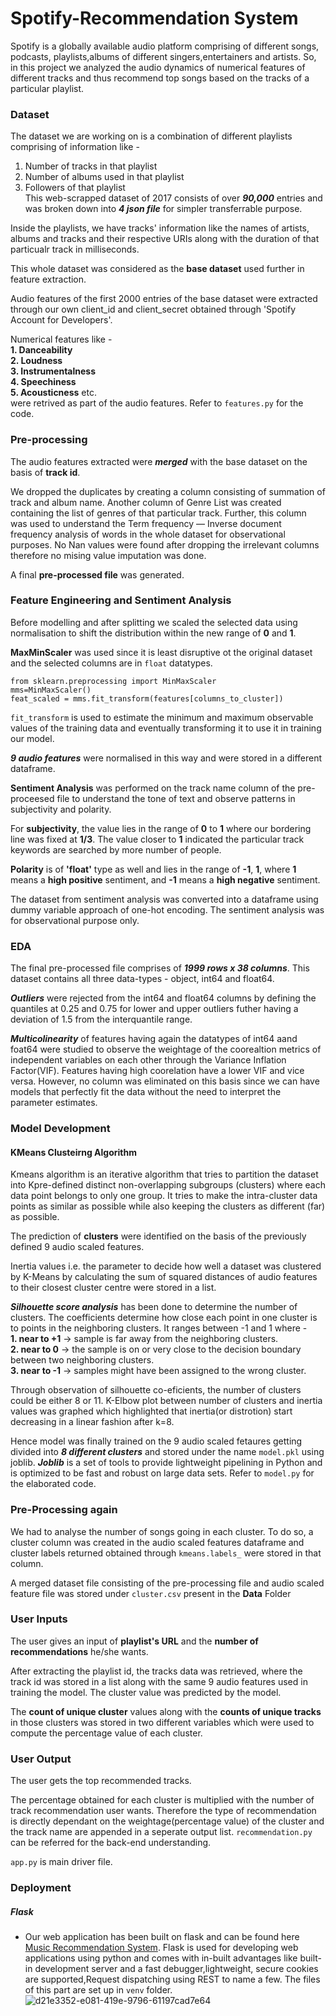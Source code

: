 # Spotify-Recommendation System
Spotify is a globally available audio platform comprising of different songs, podcasts, playlists,albums of different singers,entertainers and artists.
So, in this project we analyzed the audio dynamics of numerical features of different tracks and thus recommend top songs based on the tracks of a particular playlist. 


### Dataset
The dataset we are working on is a combination of different playlists comprising of information like - <br/>
1. Number of tracks in that playlist <br/>
2. Number of albums used in that playlist <br/>
3. Followers of that playlist <br/>
This  web-scrapped dataset of 2017 consists of over ***90,000*** entries and was broken down into ***4 json file*** for simpler transferrable purpose.

Inside the playlists, we have tracks' information like the names of artists, albums and tracks and their respective URIs along with the duration of that particualr track in milliseconds.

This whole dataset was considered as the **base dataset** used further in feature extraction.

Audio features of the first 2000 entries of the base dataset were extracted through our own client_id and client_secret  obtained through 'Spotify Account for Developers'.

Numerical features like  -<br/>
**1. Danceability** <br/>
**2. Loudness** <br/>
**3. Instrumentalness** <br/>
**4. Speechiness** <br/>
**5. Acousticness** etc. <br/>
were retrived as part of the audio features. 
Refer to ```features.py``` for the code.

### Pre-processing 
The audio features extracted were ***merged*** with the base dataset on the basis of **track id**.

We dropped the duplicates by creating a column consisting of summation of track and album name.
Another column of Genre List was created containing the list of genres of that particular track. Further, this column was used to understand the Term frequency — Inverse document frequency analysis of words in the whole dataset for observational purposes.
No Nan values were found after dropping the irrelevant columns therefore no mising value imputation was done.

A final **pre-processed file** was generated.

### Feature Engineering and Sentiment Analysis
Before modelling and after splitting we scaled the selected data using normalisation to shift the distribution within the new range of **0** and **1**.

 **MaxMinScaler** was used since it is least disruptive ot the original dataset and the selected columns are in ```float``` datatypes.
 ``` 
from sklearn.preprocessing import MinMaxScaler
mms=MinMaxScaler()
feat_scaled = mms.fit_transform(features[columns_to_cluster])
```

```fit_transform``` is used to estimate the minimum and maximum observable values of the training data and eventually transforming it to use it in training our model.

***9 audio features*** were normalised in this way and were stored in a different dataframe.

**Sentiment Analysis** was performed on the track name column of the pre-proceesed file to understand the tone of text and observe patterns in subjectivity and polarity.

For **subjectivity**, the value lies in the range of **0** to **1** where our bordering line was fixed at **1/3**. The value closer to **1** indicated the particular track keywords are searched by more number of people.

**Polarity** is of **'float'** type as well and lies in the range of **-1**, **1**, where **1** means a **high positive** sentiment, and **-1** means a **high negative** sentiment.

The dataset from sentiment analysis was converted into a dataframe using dummy variable approach of one-hot encoding. The sentiment analysis was for observational purpose only.

### EDA 

The final pre-processed file comprises of ***1999 rows x 38 columns***.
This dataset contains all three data-types - object, int64 and float64. 

***Outliers*** were rejected from the int64 and float64 columns by defining the quantiles at 0.25 and 0.75 for lower and upper outliers futher having a deviation of 1.5 from the interquantile range.

***Multicolinearity*** of features having again the datatypes of int64 aand foat64 were studied to observe the weightage of the coorealtion metrics of independent variables on each other through the Variance Inflation Factor(VIF). Features having high coorelation have a lower VIF and vice versa. However, no column was eliminated on this basis since we can have models that perfectly fit the data without the need to interpret the parameter estimates.

### Model Development 
#### KMeans Clusteirng Algorithm
Kmeans algorithm is an iterative algorithm that tries to partition the dataset into Kpre-defined distinct non-overlapping subgroups (clusters) where each data point belongs to only one group. It tries to make the intra-cluster data points as similar as possible while also keeping the clusters as different (far) as possible.

The prediction of **clusters** were identified on the basis of the previously defined 9 audio scaled features.

Inertia values i.e. the parameter to decide how well a dataset was clustered by K-Means by calculating the sum of squared distances of audio features to their closest cluster centre were stored in a list.

***Silhouette score analysis*** has been done to determine the number of clusters. The coefficients determine how close each point in one cluster is to points in the neighboring clusters. It ranges between -1 and 1 where - <br/>
**1. near to +1** -> sample is far away from the neighboring clusters. <br/>
**2. near to 0** ->  the sample is on or very close to the decision boundary between two neighboring clusters. <br/>
**3. near to -1** -> samples might have been assigned to the wrong cluster. <br/>

Through observation of silhouette co-eficients, the number of clusters could be either 8 or 11.
K-Elbow plot between number of clusters and inertia values was graphed which highlighted that inertia(or distrotion) start decreasing in a linear fashion after k=8.

Hence model was finally trained on the 9 audio scaled fetaures getting divided into ***8 different clusters*** and stored under the name ```model.pkl``` using joblib.
***Joblib*** is a set of tools to provide lightweight pipelining in Python and is optimized to be fast and robust on large data sets.
Refer to ```model.py``` for the elaborated code.

### Pre-Processing again
We had to analyse the number of songs going in each cluster.
To do so, a cluster column was created in the audio scaled features dataframe and cluster labels returned obtained through ```kmeans.labels_``` were stored in that column.

A merged dataset file consisting of the pre-processing file and audio scaled feature file was stored under ``cluster.csv`` present in the **Data** Folder

### User Inputs 
The user gives an input of **playlist's URL** and the **number of recommendations** he/she wants.

After extracting the playlist id, the tracks data was retrieved, where the track id was stored in a list along with the same 9 audio features used in training the model.
The cluster value was predicted by the model.

The **count of unique cluster** values along with the **counts of unique tracks** in those clusters was stored in two different variables which were used to compute the percentage value of each cluster.

### User Output
The user gets the top recommended tracks.

The percentage obtained for each cluster is multiplied with the number of track recommendation user wants. 
Therefore the type of recommendation is directly dependant on the weightage(percentage value) of the cluster and the track name are appended in a seperate output list.
```recommendation.py``` can be referred for the back-end understanding.

```app.py``` is main driver file.


### Deployment 
##### Flask
- Our web application has been built on flask and can be found here [Music Recommendation System](...........).
Flask is used for developing web applications using python and comes with in-built advantages like built-in development server and a fast debugger,lightweight, secure  cookies are supported,Request dispatching using REST to name a few. The files of this part are set up in ```venv``` folder.
![d21e3352-e081-419e-9796-61197cad7e64](https://user-images.githubusercontent.com/63547219/193746230-cd5d235a-1858-4d01-b746-a155ad3f8c5c.jpg)







